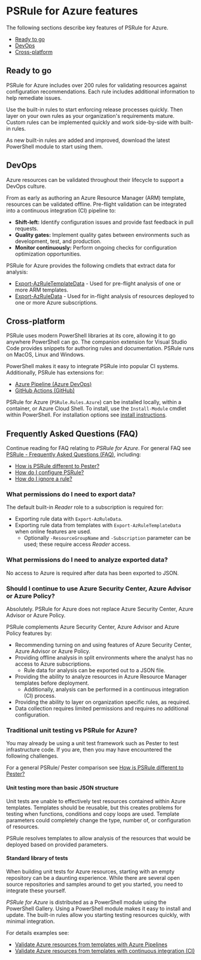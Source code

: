 # PSRule for Azure features

The following sections describe key features of PSRule for Azure.

- [Ready to go](#ready-to-go)
- [DevOps](#devops)
- [Cross-platform](#cross-platform)

## Ready to go

PSRule for Azure includes over 200 rules for validating resources against configuration recommendations.
Each rule includes additional information to help remediate issues.

Use the built-in rules to start enforcing release processes quickly.
Then layer on your own rules as your organization's requirements mature.
Custom rules can be implemented quickly and work side-by-side with built-in rules.

As new built-in rules are added and improved, download the latest PowerShell module to start using them.

## DevOps

Azure resources can be validated throughout their lifecycle to support a DevOps culture.

From as early as authoring an Azure Resource Manager (ARM) template, resources can be validated offline.
Pre-flight validation can be integrated into a continuous integration (CI) pipeline to:

- **Shift-left:** Identify configuration issues and provide fast feedback in pull requests.
- **Quality gates:** Implement quality gates between environments such as development, test, and production.
- **Monitor continuously:** Perform ongoing checks for configuration optimization opportunities.

PSRule for Azure provides the following cmdlets that extract data for analysis:

- [Export-AzRuleTemplateData](commands/PSRule.Rules.Azure/en-US/Export-AzRuleTemplateData.md) - Used for pre-flight analysis of one or more ARM templates.
- [Export-AzRuleData](commands/PSRule.Rules.Azure/en-US/Export-AzRuleData.md) - Used for in-flight analysis of resources deployed to one or more Azure subscriptions.

## Cross-platform

PSRule uses modern PowerShell libraries at its core, allowing it to go anywhere PowerShell can go.
The companion extension for Visual Studio Code provides snippets for authoring rules and documentation.
PSRule runs on MacOS, Linux and Windows.

PowerShell makes it easy to integrate PSRule into popular CI systems.
Additionally, PSRule has extensions for:

- [Azure Pipeline (Azure DevOps)][extension-pipelines]
- [GitHub Actions (GitHub)][extension-github]

PSRule for Azure (`PSRule.Rules.Azure`) can be installed locally, within a container, or Azure Cloud Shell.
To install, use the `Install-Module` cmdlet within PowerShell.
For installation options see [install instructions](install-instructions.md).

## Frequently Asked Questions (FAQ)

Continue reading for FAQ relating to _PSRule for Azure_.
For general FAQ see [PSRule - Frequently Asked Questions (FAQ)][ps-rule-faq], including:

- [How is PSRule different to Pester?][compare-pester]
- [How do I configure PSRule?][ps-rule-configure]
- [How do I ignore a rule?][ignore-rule]

### What permissions do I need to export data?

The default built-in _Reader_ role to a subscription is required for:

- Exporting rule data with `Export-AzRuleData`.
- Exporting rule data from templates with `Export-AzRuleTemplateData` when online features are used.
  - Optionally `-ResourceGroupName` and `-Subscription` parameter can be used; these require access _Reader_ access.

### What permissions do I need to analyze exported data?

No access to Azure is required after data has been exported to JSON.

### Should I continue to use Azure Security Center, Azure Advisor or Azure Policy?

Absolutely.
PSRule for Azure does not replace Azure Security Center, Azure Advisor or Azure Policy.

PSRule complements Azure Security Center, Azure Advisor and Azure Policy features by:

- Recommending turning on and using features of Azure Security Center, Azure Advisor or Azure Policy.
- Providing offline analysis in split environments where the analyst has no access to Azure subscriptions.
  - Rule data for analysis can be exported out to a JSON file.
- Providing the ability to analyze resources in Azure Resource Manager templates before deployment.
  - Additionally, analysis can be performed in a continuous integration (CI) process.
- Providing the ability to layer on organization specific rules, as required.
- Data collection requires limited permissions and requires no additional configuration.

### Traditional unit testing vs PSRule for Azure?

You may already be using a unit test framework such as Pester to test infrastructure code.
If you are, then you may have encountered the following challenges.

For a general PSRule/ Pester comparison see [How is PSRule different to Pester?][compare-pester]

#### Unit testing more than basic JSON structure

Unit tests are unable to effectively test resources contained within Azure templates.
Templates should be reusable, but this creates problems for testing when functions, conditions and copy loops are used.
Template parameters could completely change the type, number of, or configuration of resources.

PSRule resolves templates to allow analysis of the resources that would be deployed based on provided parameters.

#### Standard library of tests

When building unit tests for Azure resources, starting with an empty repository can be a daunting experience.
While there are several open source repositories and samples around to get you started, you need to integrate these yourself.

_PSRule for Azure_ is distributed as a PowerShell module using the PowerShell Gallery.
Using a PowerShell module makes it easy to install and update.
The built-in rules allow you starting testing resources quickly, with minimal integration.

For details examples see:

- [Validate Azure resources from templates with Azure Pipelines](scenarios/azure-pipelines-ci/azure-pipelines-ci.md)
- [Validate Azure resources from templates with continuous integration (CI)](scenarios/azure-template-ci/azure-template-ci.md)

[compare-pester]: https://github.com/microsoft/PSRule/blob/main/docs/features.md#how-is-psrule-different-to-pester
[ignore-rule]: https://github.com/microsoft/PSRule/blob/main/docs/features.md#how-do-i-ignore-a-rule
[ps-rule-configure]: https://github.com/microsoft/PSRule/blob/main/docs/features.md#how-do-i-configure-psrule
[ps-rule-faq]: https://github.com/microsoft/PSRule/blob/main/docs/features.md#frequently-asked-questions-faq
[extension-pipelines]: https://marketplace.visualstudio.com/items?itemName=bewhite.ps-rule
[extension-github]: https://github.com/marketplace/actions/psrule
